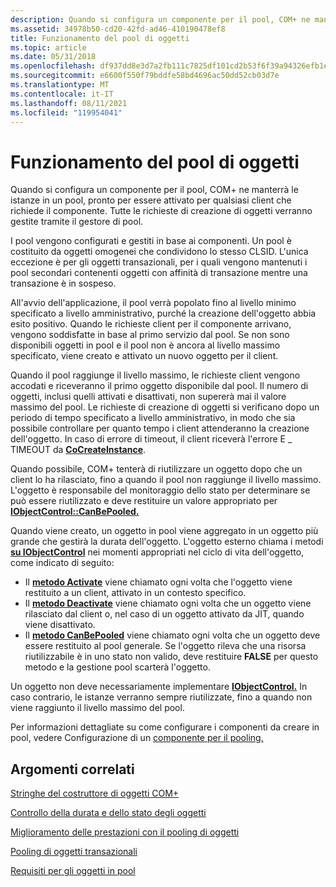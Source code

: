 ```yaml
---
description: Quando si configura un componente per il pool, COM+ ne manterrà le istanze in un pool, pronto per essere attivato per qualsiasi client che richiede il componente. Tutte le richieste di creazione di oggetti verranno gestite tramite il gestore di pool.
ms.assetid: 34978b50-cd20-42fd-ad46-410190478ef8
title: Funzionamento del pool di oggetti
ms.topic: article
ms.date: 05/31/2018
ms.openlocfilehash: df937dd8e3d7a2fb111c7825df101cd2b53f6f39a94326efb1eafe878d74daa6
ms.sourcegitcommit: e6600f550f79bddfe58bd4696ac50dd52cb03d7e
ms.translationtype: MT
ms.contentlocale: it-IT
ms.lasthandoff: 08/11/2021
ms.locfileid: "119954041"
---
```

# <a name="how-object-pooling-works"></a>Funzionamento del pool di oggetti

Quando si configura un componente per il pool, COM+ ne manterrà le istanze in un pool, pronto per essere attivato per qualsiasi client che richiede il componente. Tutte le richieste di creazione di oggetti verranno gestite tramite il gestore di pool.

I pool vengono configurati e gestiti in base ai componenti. Un pool è costituito da oggetti omogenei che condividono lo stesso CLSID. L'unica eccezione è per gli oggetti transazionali, per i quali vengono mantenuti i pool secondari contenenti oggetti con affinità di transazione mentre una transazione è in sospeso.

All'avvio dell'applicazione, il pool verrà popolato fino al livello minimo specificato a livello amministrativo, purché la creazione dell'oggetto abbia esito positivo. Quando le richieste client per il componente arrivano, vengono soddisfatte in base al primo servizio dal pool. Se non sono disponibili oggetti in pool e il pool non è ancora al livello massimo specificato, viene creato e attivato un nuovo oggetto per il client.

Quando il pool raggiunge il livello massimo, le richieste client vengono accodati e riceveranno il primo oggetto disponibile dal pool. Il numero di oggetti, inclusi quelli attivati e disattivati, non supererà mai il valore massimo del pool. Le richieste di creazione di oggetti si verificano dopo un periodo di tempo specificato a livello amministrativo, in modo che sia possibile controllare per quanto tempo i client attenderanno la creazione dell'oggetto. In caso di errore di timeout, il client riceverà l'errore E \_ TIMEOUT da [**CoCreateInstance**](/windows/desktop/api/combaseapi/nf-combaseapi-cocreateinstance).

Quando possibile, COM+ tenterà di riutilizzare un oggetto dopo che un client lo ha rilasciato, fino a quando il pool non raggiunge il livello massimo. L'oggetto è responsabile del monitoraggio dello stato per determinare se può essere riutilizzato e deve restituire un valore appropriato per [**IObjectControl::CanBePooled.**](/windows/desktop/api/ComSvcs/nf-comsvcs-iobjectcontrol-canbepooled)

Quando viene creato, un oggetto in pool viene aggregato in un oggetto più grande che gestirà la durata dell'oggetto. L'oggetto esterno chiama i metodi [**su IObjectControl**](/windows/desktop/api/ComSvcs/nn-comsvcs-iobjectcontrol) nei momenti appropriati nel ciclo di vita dell'oggetto, come indicato di seguito:

-   Il [**metodo Activate**](/windows/desktop/api/ComSvcs/nf-comsvcs-iobjectcontrol-activate) viene chiamato ogni volta che l'oggetto viene restituito a un client, attivato in un contesto specifico.
-   Il [**metodo Deactivate**](/windows/desktop/api/ComSvcs/nf-comsvcs-iobjectcontrol-deactivate) viene chiamato ogni volta che un oggetto viene rilasciato dal client o, nel caso di un oggetto attivato da JIT, quando viene disattivato.
-   Il [**metodo CanBePooled**](/windows/desktop/api/ComSvcs/nf-comsvcs-iobjectcontrol-canbepooled) viene chiamato ogni volta che un oggetto deve essere restituito al pool generale. Se l'oggetto rileva che una risorsa riutilizzabile è in uno stato non valido, deve restituire **FALSE** per questo metodo e la gestione pool scarterà l'oggetto.

Un oggetto non deve necessariamente implementare [**IObjectControl.**](/windows/desktop/api/ComSvcs/nn-comsvcs-iobjectcontrol) In caso contrario, le istanze verranno sempre riutilizzate, fino a quando non viene raggiunto il livello massimo del pool.

Per informazioni dettagliate su come configurare i componenti da creare in pool, vedere Configurazione di un [componente per il pooling.](configuring-a-component-to-be-pooled.md)

## <a name="related-topics"></a>Argomenti correlati

<dl> <dt>

[Stringhe del costruttore di oggetti COM+](com--object-constructor-strings.md)
</dt> <dt>

[Controllo della durata e dello stato degli oggetti](controlling-object-lifetime-and-state.md)
</dt> <dt>

[Miglioramento delle prestazioni con il pooling di oggetti](improving-performance-with-object-pooling.md)
</dt> <dt>

[Pooling di oggetti transazionali](pooling-transactional-objects.md)
</dt> <dt>

[Requisiti per gli oggetti in pool](requirements-for-poolable-objects.md)
</dt> </dl>

 

 

